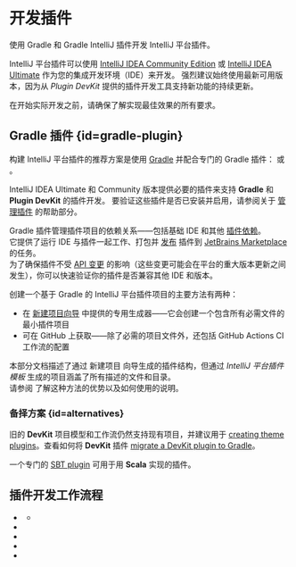<!-- Copyright 2000-2024 JetBrains s.r.o. and contributors. Use of this source code is governed by the Apache 2.0 license. -->

# 开发插件

<link-summary>使用 Gradle 和 Gradle IntelliJ 插件开发 IntelliJ 平台插件。</link-summary>

IntelliJ 平台插件可以使用 [IntelliJ IDEA Community Edition](https://www.jetbrains.com/idea/download/) 或 [IntelliJ IDEA Ultimate](https://www.jetbrains.com/idea/download/) 作为您的集成开发环境（IDE）来开发。
强烈建议始终使用最新可用版本，因为从 _Plugin DevKit_ 提供的插件开发工具支持新功能的持续更新。

在开始实际开发之前，请确保了解实现最佳效果的所有要求[](plugin_user_experience.md)。

<include from="intellij_platform.md" element-id="pluginAlternatives"/>

## Gradle 插件 {id=gradle-plugin}

构建 IntelliJ 平台插件的推荐方案是使用 [Gradle](https://www.gradle.org) 并配合专门的 Gradle 插件：
[](tools_intellij_platform_gradle_plugin.md) 或
[](tools_gradle_intellij_plugin.md)。

<include from="snippets.md" element-id="gradlePluginVersion"/>

IntelliJ IDEA Ultimate 和 Community 版本提供必要的插件来支持 **Gradle** 和 **Plugin DevKit** 的插件开发。
要验证这些插件是否已安装并启用，请参阅关于 [管理插件](https://www.jetbrains.com/help/idea/managing-plugins.html) 的帮助部分。

<include from="snippets.md" element-id="pluginDevKitAvailability"/>

Gradle 插件管理插件项目的依赖关系——包括基础 IDE 和其他 [插件依赖](plugin_dependencies.md)。  
它提供了运行 IDE 与插件一起工作、打包并 [发布](publishing_plugin.md#publishing-plugin-with-gradle) 插件到 [JetBrains Marketplace](https://plugins.jetbrains.com) 的任务。  
为了确保插件不受 [API 变更](api_changes_list.md) 的影响（这些变更可能会在平台的重大版本更新之间发生），你可以快速验证你的插件是否兼容其他 IDE 和版本。

创建一个基于 Gradle 的 IntelliJ 平台插件项目的主要方法有两种：
- 在 [新建项目向导](https://www.jetbrains.com/help/idea/new-project-wizard.html) 中提供的专用生成器——它会创建一个包含所有必需文件的最小插件项目
- [](plugin_github_template.md) 可在 GitHub 上获取——除了必需的项目文件外，还包括 GitHub Actions CI 工作流的配置

本部分文档描述了通过 <control>新建项目</control> 向导生成的插件结构，但通过 _IntelliJ 平台插件模板_ 生成的项目涵盖了所有描述的文件和目录。  
请参阅 [](plugin_github_template.md) 了解这种方法的优势以及如何使用的说明。

### 备择方案 {id=alternatives}

旧的 **DevKit** 项目模型和工作流仍然支持现有项目，并建议用于 [creating theme plugins](developing_themes.md)。查看如何将 **DevKit** 插件 [migrate a DevKit plugin to Gradle](migrating_plugin_devkit_to_gradle.md)。

一个专门的 [SBT plugin](https://github.com/JetBrains/sbt-idea-plugin) 可用于用 **Scala** 实现的插件。

## 插件开发工作流程

* [](creating_plugin_project.md)
  * [](plugin_github_template.md)
* [](configuring_plugin_project.md)
* [](using_kotlin.md)
* [](plugin_signing.md)
* [](publishing_plugin.md)
